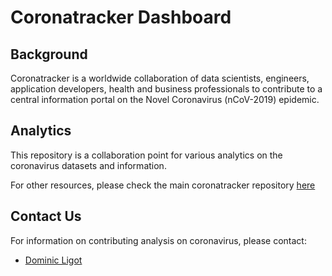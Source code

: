# Coronatracker Dashboard

## Background

Coronatracker is a worldwide collaboration of data scientists, engineers, application developers, health and business professionals to contribute to a central information portal on the Novel Coronavirus (nCoV-2019) epidemic. 

## Analytics

This repository is a collaboration point for various analytics on the coronavirus datasets and information. 

For other resources, please check the main coronatracker repository [here](https://github.com/theleadio/coronatracker)

## Contact Us

For information on contributing analysis on coronavirus, please contact: 

* [Dominic Ligot](https://www.linkedin.com/in/docligot/)

